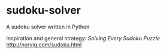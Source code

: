 # sudoku-solver
A sudoku solver written in Python

Inspiration and general strategy: *Solving Every Sudoku Puzzle* http://norvig.com/sudoku.html